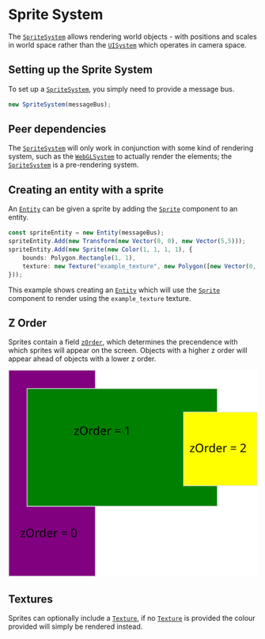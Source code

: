 # Sprite System

The [`SpriteSystem`](../../reference/classes/spritesystem) allows rendering world objects - with positions and scales in world space rather than the [`UISystem`](../../reference/classes/uisystem) which operates in camera space.

## Setting up the Sprite System

To set up a [`SpriteSystem`](../../reference/classes/spritesystem), you simply need to provide a message bus.

```typescript
new SpriteSystem(messageBus);
```

## Peer dependencies

The [`SpriteSystem`](../../reference/classes/spritesystem) will only work in conjunction with some kind of rendering system, such as the [`WebGLSystem`](../../reference/classes/webglsystem) to actually render the elements; the [`SpriteSystem`](../../reference/classes/spritesystem) is a pre-rendering system.

## Creating an entity with a sprite

An [`Entity`](../../reference/classes/entity) can be given a sprite by adding the [`Sprite`](../../reference/classes/sprite) component to an entity.

```typescript
const spriteEntity = new Entity(messageBus);
spriteEntity.Add(new Transform(new Vector(0, 0), new Vector(5,5)));
spriteEntity.Add(new Sprite(new Color(1, 1, 1, 1), {
    bounds: Polygon.Rectangle(1, 1),
    texture: new Texture("example_texture", new Polygon([new Vector(0, 0), new Vector(1, 0), new Vector(1, 1), new Vector(0, 1)]).GetFloat32Array())
}));
```
This example shows creating an [`Entity`](../../reference/classes/entity) which will use the [`Sprite`](../../reference/classes/sprite) component to render using the `example_texture` texture.

## Z Order

Sprites contain a field [`zOrder`](../../reference/classes/sprite#zorder), which determines the precendence with which sprites will appear on the screen. Objects with a higher z order will appear ahead of objects with a lower z order.

![Example Z Order](../assets/z_order.svg)

## Textures

Sprites can optionally include a [`Texture`](../../reference/classes/texture), if no [`Texture`](../../reference/classes/texture) is provided the colour provided will simply be rendered instead.